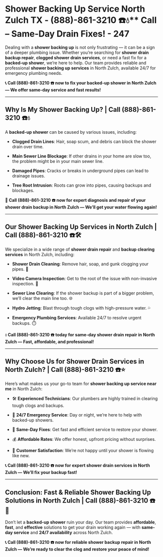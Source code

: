 # Shower Backing Up Service North Zulch TX - (888)-861-3210 ☎️💧** Call – Same-Day Drain Fixes! - 247

Dealing with a **shower backing up** is not only frustrating — it can be a sign of a deeper plumbing issue. Whether you’re searching for **shower drain backup repair**, **clogged shower drain services**, or need a fast fix for a **backed-up shower**, we’re here to help. Our team provides reliable and professional **shower backing up services** in North Zulch, available 24/7 for emergency plumbing needs.

**📞 Call (888)-861-3210 ☎️ now to fix your backed-up shower in North Zulch — We offer same-day service and fast results!**

---

## **Why Is My Shower Backing Up? | Call (888)-861-3210 ☎️💧**

A **backed-up shower** can be caused by various issues, including:

- **Clogged Drain Lines**: Hair, soap scum, and debris can block the shower drain over time.  
- **Main Sewer Line Blockage**: If other drains in your home are slow too, the problem might be in your main sewer line.  
- **Damaged Pipes**: Cracks or breaks in underground pipes can lead to drainage issues.  
- **Tree Root Intrusion**: Roots can grow into pipes, causing backups and blockages.

**🚿 Call (888)-861-3210 ☎️ now for expert diagnosis and repair of your shower drain backup in North Zulch — We’ll get your water flowing again!**

---

## **Our Shower Backing Up Services in North Zulch | Call (888)-861-3210 ☎️🛠️**

We specialize in a wide range of **shower drain repair** and **backup clearing services** in North Zulch, including:

- **Shower Drain Cleaning**: Remove hair, soap, and gunk clogging your pipes. 🧼  
- **Video Camera Inspection**: Get to the root of the issue with non-invasive inspection. 🎥  
- **Sewer Line Clearing**: If the shower backup is part of a bigger problem, we’ll clear the main line too. 🌐  
- **Hydro Jetting**: Blast through tough clogs with high-pressure water. 💦  
- **Emergency Plumbing Services**: Available 24/7 to resolve urgent backups. ⏱️

**💧 Call (888)-861-3210 ☎️ today for same-day shower drain repair in North Zulch — Fast, affordable, and professional!**

---

## **Why Choose Us for Shower Drain Services in North Zulch? | Call (888)-861-3210 ☎️⭐**

Here’s what makes us your go-to team for **shower backing up service near me** in North Zulch:

- 🛠️ **Experienced Technicians**: Our plumbers are highly trained in clearing tough clogs and backups.  
- 🚨 **24/7 Emergency Service**: Day or night, we’re here to help with backed-up showers.  
- 🚿 **Same-Day Fixes**: Get fast and efficient service to restore your shower.  
- 💰 **Affordable Rates**: We offer honest, upfront pricing without surprises.  
- 🌟 **Customer Satisfaction**: We’re not happy until your shower is flowing like new.

**📞 Call (888)-861-3210 ☎️ now for expert shower drain services in North Zulch — We’ll fix your backup fast!**

---

## **Conclusion: Fast & Reliable Shower Backing Up Solutions in North Zulch | Call (888)-861-3210 ☎️🚿**

Don’t let a **backed-up shower** ruin your day. Our team provides **affordable**, **fast**, and **effective** solutions to get your drain working again — with **same-day service** and **24/7 availability** across North Zulch.

**📞 Call (888)-861-3210 ☎️ now for reliable shower backup repair in North Zulch — We’re ready to clear the clog and restore your peace of mind!**
